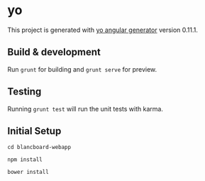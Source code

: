 # yo

This project is generated with [yo angular generator](https://github.com/yeoman/generator-angular)
version 0.11.1.

## Build & development

Run `grunt` for building and `grunt serve` for preview.

## Testing

Running `grunt test` will run the unit tests with karma.



Initial Setup
---------
`cd blancboard-webapp`

 `npm install`
 
 `bower install`




